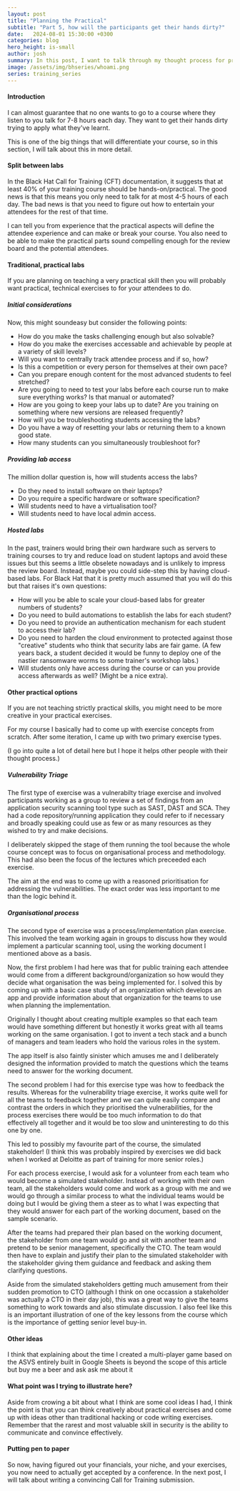 ```yaml
---
layout: post
title: "Planning the Practical"
subtitle: "Part 5, how will the participants get their hands dirty?"
date:   2024-08-01 15:30:00 +0300
categories: blog
hero_height: is-small
author: josh
summary: In this post, I want to talk through my thought process for practical exercises for the participants to do rather than just listening to me.
image: /assets/img/bhseries/whoami.png
series: training_series
---
```


#### Introduction

I can almost guarantee that no one wants to go to a course where they listen to you talk for 7-8 hours each day. They want to get their hands dirty trying to apply what they've learnt.

This is one of the big things that will differentiate your course, so in this section, I will talk about this in more detail.

#### Split between labs

In the Black Hat Call for Training (CFT) documentation, it suggests that at least 40% of your training course should be hands-on/practical. The good news is that this means you only need to talk for at most 4-5 hours of each day. The bad news is that you need to figure out how to entertain your attendees for the rest of that time.

I can tell you from experience that the practical aspects will define the attendee experience and can make or break your course. You also need to be able to make the practical parts sound compelling enough for the review board and the potential attendees.

#### Traditional, practical labs

If you are planning on teaching a very practical skill then you will probably want practical, technical exercises to for your attendees to do.

##### Initial considerations

Now, this might soundeasy but consider the following points:

* How do you make the tasks challenging enough but also solvable?
* How do you make the exercises accessable and achievable by people at a variety of skill levels?
* Will you want to centrally track attendee process and if so, how?
* Is this a competition or every person for themselves at their own pace?
* Can you prepare enough content for the most advanced students to feel stretched?
* Are you going to need to test your labs before each course run to make sure everything works? Is that manual or automated?
* How are you going to keep your labs up to date? Are you training on something where new versions are released frequently?
* How will you be troubleshooting students accessing the labs?
* Do you have a way of resetting your labs or returning them to a known good state.
* How many students can you simultaneously troubleshoot for?

##### Providing lab access

The million dollar question is, how will students access the labs?

* Do they need to install software on their laptops? 
* Do you require a specific hardware or software specification?
* Will students need to have a virtualisation tool?
* Will students need to have local admin access.

##### Hosted labs

In the past, trainers would bring their own hardware such as servers to training courses to try and reduce load on student laptops and avoid these issues but this seems a little obselete nowadays and is unlikely to impress the review board. Instead, maybe you could side-step this by having cloud-based labs. For Black Hat that it is pretty much assumed that you will do this but that raises it's own questions:

* How will you be able to scale your cloud-based labs for greater numbers of students?
* Do you need to build automations to establish the labs for each student?
* Do you need to provide an authentication mechanism for each student to access their lab?
* Do you need to harden the cloud environment to protected against those "creative" students who think that security labs are fair game. (A few years back, a student decided it would be funny to deploy one of the nastier ransomware worms to some trainer's workshop labs.)
* Will students only have access during the course or can you provide access afterwards as well? (Might be a nice extra).

#### Other practical options

If you are not teaching strictly practical skills, you might need to be more creative in your practical exercises.

For my course I basically had to come up with exercise concepts from scratch. After some iteration, I came up with two primary exercise types.

(I go into quite a lot of detail here but I hope it helps other people with their thought process.)

##### Vulnerability Triage

The first type of exercise was a vulnerabilty triage exercise and involved participants working as a group to review a set of findings from an application security scanning tool type such as SAST, DAST and SCA. They had a code repository/running application they could refer to if necessary and broadly speaking could use as few or as many resources as they wished to try and make decisions. 

I deliberately skipped the stage of them running the tool because the whole course concept was to focus on organisational process and methodology. This had also been the focus of the lectures which preceeded each exercise.

The aim at the end was to come up with a reasoned prioritisation for addressing the vulnerabilities. The exact order was less important to me than the logic behind it.

##### Organisational process

The second type of exercise was a process/implementation plan exercise. This involved the team working again in groups to discuss how they would implement a particular scanning tool, using the working document I mentioned above as a basis.

Now, the first problem I had here was that for public training each attendee would come from a different background/organization so how would they decide what organisation the was being implemented for. I solved this by coming up with a basic case study of an organization which develops an app and provide information about that organization for the teams to use when planning the implementation.

Originally I thought about creating multiple examples so that each team would have something different but honestly it works great with all teams working on the same organisation. I got to invent a tech stack and a bunch of managers and team leaders who hold the various roles in the system. 

The app itself is also faintly sinister which amuses me and I deliberately designed the information provided to match the questions which the teams need to answer for the working document.

The second problem I had for this exercise type was how to feedback the results. Whereas for the vulnerability triage exercise, it works quite well for all the teams to feedback together and we can quite easily compare and contrast the orders in which they prioritised the vulnerabilities, for the process exercises there would be too much information to do that effectively all together and it would be too slow and uninteresting to do this one by one.

This led to possibly my favourite part of the course, the simulated stakeholder! (I think this was probably inspired by exercises we did back when I worked at Deloitte as part of training for more senior roles.)

For each process exercise, I would ask for a volunteer from each team who would become a simulated stakeholder. Instead of working with their own team, all the stakeholders would come and work as a group with me and we would go through a similar process to what the individual teams would be doing but I would be giving them a steer as to what I was expecting that they would answer for each part of the working document, based on the sample scenario.

After the teams had prepared their plan based on the working document, the stakeholder from one team would go and sit with another team and pretend to be senior management, specifically the CTO. The team would then have to explain and justify their plan to the simulated stakeholder with the stakeholder giving them guidance and feedback and asking them clarifying questions.

Aside from the simulated stakeholders getting much amusement from their sudden promotion to CTO (although I think on one occassion a stakeholder was actually a CTO in their day job), this was a great way to give the teams something to work towards and also stimulate discussion. I also feel like this is an important illustration of one of the key lessons from the course which is the importance of getting senior level buy-in.

#### Other ideas

I think that explaining about the time I created a multi-player game based on the ASVS entirely built in Google Sheets is beyond the scope of this article but buy me a beer and ask ask me about it 

#### What point was I trying to illustrate here?

Aside from crowing a bit about what I think are some cool ideas I had, I think the point is that you can think creatively about practical exercises and come up with ideas other than traditional hacking or code writing exercises. Remember that the rarest and most valuable skill in security is the ability to communicate and convince effectively.

#### Putting pen to paper

So now, having figured out your financials, your niche, and your exercises, you now need to actually get accepted by a conference. In the next post, I will talk about writing a convincing Call for Training submission. 



